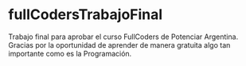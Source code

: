 # fullCodersTrabajoFinal
Trabajo final para aprobar el curso FullCoders de Potenciar Argentina.
Gracias por la oportunidad de aprender de manera gratuita algo tan importante como es la Programación.
